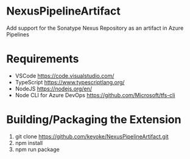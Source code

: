 # NexusPipelineArtifact
Add support for the Sonatype Nexus Repository as an artifact in Azure Pipelines

# Requirements
- VSCode https://code.visualstudio.com/
- TypeScript https://www.typescriptlang.org/
- NodeJS https://nodejs.org/en/
- Node CLI for Azure DevOps https://github.com/Microsoft/tfs-cli

# Building/Packaging the Extension
 1. git clone https://github.com/keyoke/NexusPipelineArtifact.git
 2. npm install
 3. npm run package


